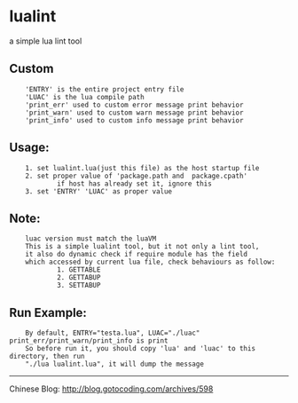# lualint
a simple lua lint tool

## Custom
        
        'ENTRY' is the entire project entry file
        'LUAC' is the lua compile path
        'print_err' used to custom error message print behavior
        'print_warn' used to custom warn message print behavior
        'print_info' used to custom info message print behavior

## Usage:

        1. set lualint.lua(just this file) as the host startup file
        2. set proper value of 'package.path and  package.cpath'
                if host has already set it, ignore this
        3. set 'ENTRY' 'LUAC' as proper value

## Note:

        luac version must match the luaVM
        This is a simple lualint tool, but it not only a lint tool,
        it also do dynamic check if require module has the field
        which accessed by current lua file, check behaviours as follow:
                1. GETTABLE
                2. GETTABUP     
                3. SETTABUP

## Run Example:

        By default, ENTRY="testa.lua", LUAC="./luac" print_err/print_warn/print_info is print
        So before run it, you should copy 'lua' and 'luac' to this directory, then run
        "./lua lualint.lua", it will dump the message
        
--------------

Chinese Blog: http://blog.gotocoding.com/archives/598

